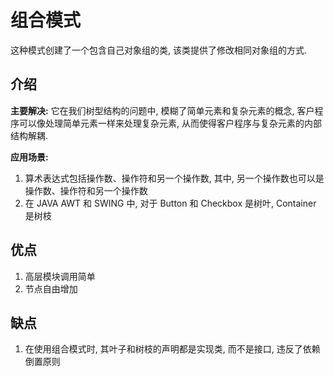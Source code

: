 # 组合模式

这种模式创建了一个包含自己对象组的类, 该类提供了修改相同对象组的方式.

## 介绍

**主要解决:** 它在我们树型结构的问题中, 模糊了简单元素和复杂元素的概念, 客户程序可以像处理简单元素一样来处理复杂元素, 从而使得客户程序与复杂元素的内部结构解耦.

**应用场景:**
1. 算术表达式包括操作数、操作符和另一个操作数, 其中, 另一个操作数也可以是操作数、操作符和另一个操作数
2. 在 JAVA AWT 和 SWING 中, 对于 Button 和 Checkbox 是树叶, Container 是树枝

## 优点

1. 高层模块调用简单
2. 节点自由增加

## 缺点

1. 在使用组合模式时, 其叶子和树枝的声明都是实现类, 而不是接口, 违反了依赖倒置原则